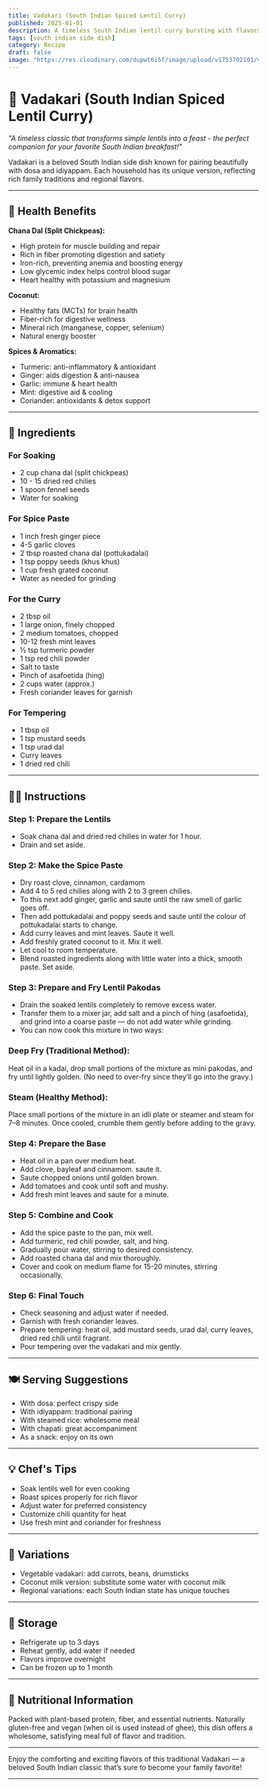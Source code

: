 ```yaml
---
title: Vadakari (South Indian Spiced Lentil Curry)
published: 2025-01-01
description: A timeless South Indian lentil curry bursting with flavors from roasted spices, coconut, and fresh herbs. Perfect with dosa, idiyappam, or rice.  
tags: [south indian side dish]  
category: Recipe  
draft: false  
image: "https://res.cloudinary.com/dupwt6i5f/image/upload/v1753702101/vadakari_lentil_curry.jpg"  
---
```


# 🍲 Vadakari (South Indian Spiced Lentil Curry)

*"A timeless classic that transforms simple lentils into a feast - the perfect companion for your favorite South Indian breakfast!"*

Vadakari is a beloved South Indian side dish known for pairing beautifully with dosa and idiyappam. Each household has its unique version, reflecting rich family traditions and regional flavors.

---

## 🌿 Health Benefits

**Chana Dal (Split Chickpeas):**  
- High protein for muscle building and repair  
- Rich in fiber promoting digestion and satiety  
- Iron-rich, preventing anemia and boosting energy  
- Low glycemic index helps control blood sugar  
- Heart healthy with potassium and magnesium  

**Coconut:**  
- Healthy fats (MCTs) for brain health  
- Fiber-rich for digestive wellness  
- Mineral rich (manganese, copper, selenium)  
- Natural energy booster  

**Spices & Aromatics:**  
- Turmeric: anti-inflammatory & antioxidant  
- Ginger: aids digestion & anti-nausea  
- Garlic: immune & heart health  
- Mint: digestive aid & cooling  
- Coriander: antioxidants & detox support  

---

## 🛒 Ingredients

### For Soaking  
- 2 cup chana dal (split chickpeas)  
- 10  - 15 dried red chilies
- 1 spoon fennel seeds 
- Water for soaking  

### For Spice Paste  
- 1 inch fresh ginger piece  
- 4-5 garlic cloves  
- 2 tbsp roasted chana dal (pottukadalai)  
- 1 tsp poppy seeds (khus khus)  
- 1 cup fresh grated coconut  
- Water as needed for grinding  

### For the Curry  
- 2 tbsp oil  
- 1 large onion, finely chopped  
- 2 medium tomatoes, chopped  
- 10-12 fresh mint leaves  
- ½ tsp turmeric powder  
- 1 tsp red chili powder  
- Salt to taste  
- Pinch of asafoetida (hing)  
- 2 cups water (approx.)  
- Fresh coriander leaves for garnish  

### For Tempering  
- 1 tbsp oil  
- 1 tsp mustard seeds  
- 1 tsp urad dal  
- Curry leaves  
- 1 dried red chili  

---

## 👩‍🍳 Instructions

### Step 1: Prepare the Lentils  
- Soak chana dal and dried red chilies in water for 1 hour.  
- Drain and set aside.  

### Step 2: Make the Spice Paste  
- Dry roast clove, cinnamon, cardamom 
- Add 4 to 5 red chilies along with 2 to 3 green chilies.
- To this next add ginger, garlic and saute until the raw smell of garlic goes off.
- Then add pottukadalai and poppy seeds and saute until the colour of pottukadalai starts to change.
- Add curry leaves and mint leaves. Saute it well.
- Add freshly grated coconut to it. Mix it well.
- Let cool to room temperature.  
- Blend roasted ingredients along with little water into a thick, smooth paste. Set aside.  

### Step 3: Prepare and Fry Lentil Pakodas

- Drain the soaked lentils completely to remove excess water.
- Transfer them to a mixer jar, add salt and a pinch of hing (asafoetida), and grind into a coarse paste — do not add water while grinding.
- You can now cook this mixture in two ways:
### Deep Fry (Traditional Method):
Heat oil in a kadai, drop small portions of the mixture as mini pakodas, and fry until lightly golden. (No need to over-fry since they’ll go into the gravy.)

### Steam (Healthy Method):
Place small portions of the mixture in an idli plate or steamer and steam for 7–8 minutes. Once cooled, crumble them gently before adding to the gravy.

### Step 4: Prepare the Base  
- Heat oil in a pan over medium heat.
- Add clove, bayleaf and cinnamom. saute it.
- Saute chopped onions until golden brown.  
- Add tomatoes and cook until soft and mushy.  
- Add fresh mint leaves and saute for a minute.  

### Step 5: Combine and Cook  
- Add the spice paste to the pan, mix well.  
- Add turmeric, red chili powder, salt, and hing.  
- Gradually pour water, stirring to desired consistency.  
- Add roasted chana dal and mix thoroughly.  
- Cover and cook on medium flame for 15-20 minutes, stirring occasionally.  

### Step 6: Final Touch  
- Check seasoning and adjust water if needed.  
- Garnish with fresh coriander leaves.  
- Prepare tempering: heat oil, add mustard seeds, urad dal, curry leaves, dried red chili until fragrant.  
- Pour tempering over the vadakari and mix gently.  

---

## 🍽️ Serving Suggestions

- With dosa: perfect crispy side  
- With idiyappam: traditional pairing  
- With steamed rice: wholesome meal  
- With chapati: great accompaniment  
- As a snack: enjoy on its own  

---

## 💡 Chef's Tips

- Soak lentils well for even cooking  
- Roast spices properly for rich flavor  
- Adjust water for preferred consistency  
- Customize chili quantity for heat  
- Use fresh mint and coriander for freshness  

---

## 🌈 Variations

- Vegetable vadakari: add carrots, beans, drumsticks  
- Coconut milk version: substitute some water with coconut milk  
- Regional variations: each South Indian state has unique touches  

---

## 🧊 Storage

- Refrigerate up to 3 days  
- Reheat gently, add water if needed  
- Flavors improve overnight  
- Can be frozen up to 1 month  

---

## 🍴 Nutritional Information

Packed with plant-based protein, fiber, and essential nutrients. Naturally gluten-free and vegan (when oil is used instead of ghee), this dish offers a wholesome, satisfying meal full of flavor and tradition.

---

Enjoy the comforting and exciting flavors of this traditional Vadakari — a beloved South Indian classic that’s sure to become your family favorite!


---











